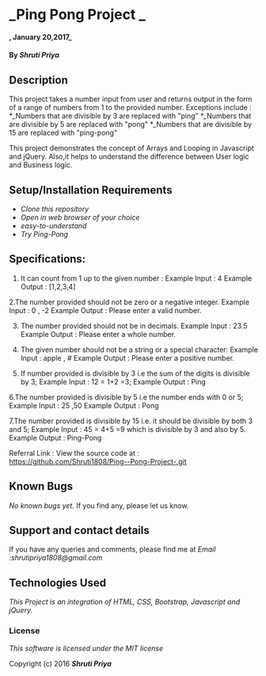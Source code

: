 # _Ping Pong Project _

#### , January 20,2017_

#### By _Shruti Priya_

## Description

This project takes a number input from user and returns output in the form of a range of numbers from 1 to the provided number. Exceptions include :
*_Numbers that are divisible by 3 are replaced with "ping"
*_Numbers that are divisible by 5 are replaced with "pong"
*_Numbers that are divisible by 15 are replaced with "ping-pong"

This project demonstrates the concept of Arrays and Looping in Javascript and jQuery. Also,it helps to understand the difference between User logic and Business logic.

## Setup/Installation Requirements

* _Clone this repository_
* _Open in web browser of your choice_
* _easy-to-understand_
* _Try Ping-Pong_

## Specifications:

1. It can count from 1 up to the given number :
  Example Input : 4
  Example Output : [1,2,3,4]

2.The number provided should not be zero or a negative integer.
  Example Input : 0 , -2
  Example Output : Please enter a valid number.

3. The number provided should not be in decimals.
Example Input : 23.5
Example Output : Please enter a whole number.

4. The given number should not be a string or a special character:
Example Input : apple , #
Example Output : Please enter a positive number.

5. If number provided is divisible by 3 i.e the sum of the digits is divisible by 3;
Example Input : 12 = 1+2 =3;
Example Output : Ping

6.The number provided is divisible by 5 i.e the number ends with 0 or 5;
Example Input : 25 ,50
Example Output : Pong

7.The number provided is divisible by 15 i.e. it should be divisible by both 3 and 5;
Example Input : 45 = 4+5 =9 which is divisible by 3 and also by 5.
Example Output : Ping-Pong


Referral Link :
View the source code at :
https://github.com/Shruti1808/Ping--Pong-Project-.git

## Known Bugs

_No known bugs yet._ If you find any, please let us know.

## Support and contact details

If you have any queries and comments, please find me at
_Email :shrutipriya1808@gmail.com_

## Technologies Used

_This Project is an integration of HTML, CSS,  Bootstrap, Javascript and jQuery._

### License

*This software is licensed under the MIT license*

Copyright (c) 2016 **_Shruti Priya_**
